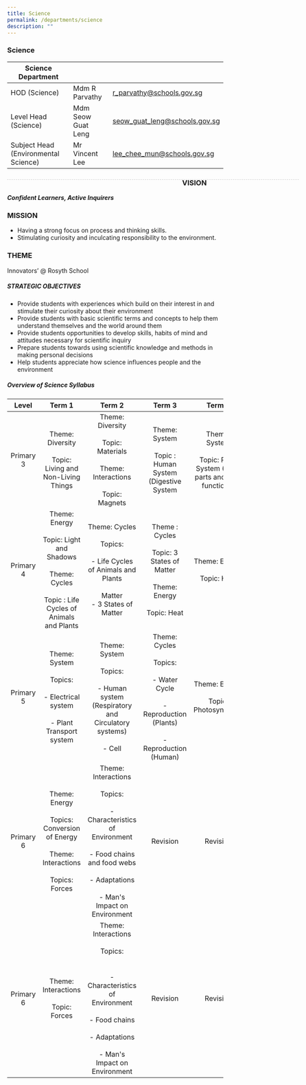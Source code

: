 ```yaml
---
title: Science
permalink: /departments/science
description: ""
---
```

### Science

| Science Department |  | |
| -------- | -------- | -------- |
| HOD (Science) | Mdm R Parvathy | r_parvathy@schools.gov.sg |
| Level Head (Science) | Mdm Seow Guat Leng | seow_guat_leng@schools.gov.sg | 
| Subject Head (Environmental Science) | Mr Vincent Lee | lee_chee_mun@schools.gov.sg | 

<div style="line-height: 19.6px; width: 408px; float: left;"><div style="margin-top: 8px; margin-bottom: 8px; line-height: 19.6px; width: 680px; border-bottom: 1px dashed rgb(204, 204, 204); height: 1px; clear: both;"></div></div>

### VISION
***Confident Learners, Active Inquirers***

### MISSION
* Having a strong focus on process and thinking skills.
* Stimulating curiosity and inculcating responsibility to the environment.

### THEME

Innovators’ @ Rosyth School

##### STRATEGIC OBJECTIVES
* Provide students with experiences which build on their interest in and stimulate their curiosity about their environment
* Provide students with basic scientific terms and concepts to help them understand themselves and the world around them
* Provide students opportunities to develop skills, habits of mind and attitudes necessary for scientific inquiry
* Prepare students towards using scientific knowledge and methods in making personal decisions
* Help students appreciate how science influences people and the environment

##### Overview of Science Syllabus

| Level  | Term 1  | Term 2  | Term 3  | Term 4  |
|:---:|:---:|:---:|:---:|:---:|
| Primary 3  | Theme: Diversity<br><br> Topic: Living and Non-Living Things  | Theme: Diversity<br><br> Topic: Materials<br><br> Theme: Interactions<br><br> Topic: Magnets  | Theme: System <br> <br> Topic : Human  System (Digestive System  | Theme: System<br><br>   Topic: Plant System (Plant parts and their functions)  |
| Primary 4  | Theme: Energy   <br><br> Topic: Light and Shadows<br><br> Theme: Cycles<br><br> Topic : Life Cycles of Animals and Plants  | Theme: Cycles<br><br> Topics:  <br> <br>- Life Cycles of Animals and Plants      <br> <br> Matter <br>- 3 States of Matter   <br>  | Theme : Cycles <br><br> Topic: 3 States of Matter<br><br> Theme: Energy<br><br> Topic: Heat  | Theme: Energy <br><br> Topic: Heat  |
| Primary 5  | Theme: System<br><br> Topics: <br> <br>- Electrical system <br> <br>- Plant Transport system    | Theme: System<br><br> Topics: <br> <br>- Human system (Respiratory and Circulatory systems) <br> <br>- Cell    | Theme: Cycles<br><br> Topics: <br> <br>- Water Cycle <br> <br>- Reproduction (Plants) <br> <br>- Reproduction (Human)    | Theme: Energy<br><br> Topic: Photosynthesis  |
| Primary 6  | Theme: Energy<br><br> Topics: Conversion of Energy<br><br> Theme: Interactions<br><br> Topics: Forces  | Theme: Interactions<br><br> Topics: <br> <br>- Characteristics of Environment <br> <br>- Food chains and food webs <br> <br>- Adaptations  <br> <br>- Man's Impact on Environment    | Revision  | Revision  |
| Primary 6  | Theme: Interactions<br><br>Topic: Forces  |  Theme: Interactions<br><br>Topics:<br> <br> <br>- Characteristics of Environment <br> <br>- Food chains <br> <br>- Adaptations <br> <br>- Man's Impact on Environment    |  Revision  |  Revision  |